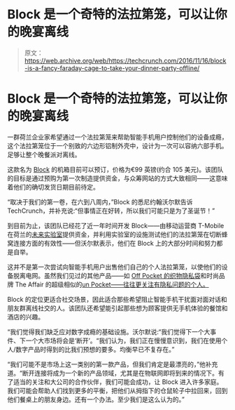 # Block 是一个奇特的法拉第笼，可以让你的晚宴离线 

> 原文：<https://web.archive.org/web/https://techcrunch.com/2016/11/16/block-is-a-fancy-faraday-cage-to-take-your-dinner-party-offline/>

# Block 是一个奇特的法拉第笼，可以让你的晚宴离线

一群荷兰企业家希望通过一个法拉第笼来帮助智能手机用户控制他们的设备成瘾，这个法拉第笼位于一个别致的六边形铝制外壳中，设计为一次可以容纳六部手机。足够让整个晚餐派对离线。

这款名为 [Block](https://web.archive.org/web/20221206131721/http://meetblock.com/) 的机箱目前可以预订，价格为€99 英镑(约合 105 美元)。该团队的目标是通过预购为第一次制造提供资金，与众筹网站的方式大致相同——这意味着他们的确切发货日期目前待定。

“取决于我们的第一卷，在六到八周内，”Block 的悉尼约翰沃尔默告诉 TechCrunch，并补充说:“但事情正在好转，所以我们可能只是为了圣诞节！”

到目前为止，该团队已经花了近一年时间开发 Block——由移动运营商 T-Mobile 在荷兰的[未来实验室](https://web.archive.org/web/20221206131721/http://futurelab.community/)提供资金，并利用实验室的设施测试他们的法拉第笼在切断蜂窝连接方面的有效性——但沃尔默表示，他们在 Block 上的大部分时间和努力都是自举。

这并不是第一次尝试向智能手机用户出售他们自己的个人法拉第笼，以使他们的设备脱离电网。虽然我们见过的其他产品——如 [Off Pocket 的织物隐私袋](https://web.archive.org/web/20221206131721/https://beta.techcrunch.com/2013/08/05/off-pocket/)和时尚品牌 The Affair 的超级相似的[un Pocket——往往更关注有隐私问题的个人。](https://web.archive.org/web/20221206131721/https://beta.techcrunch.com/2014/09/04/unpocket/)

Block 的定位更适合社交场景，因此适合那些希望阻止智能手机干扰面对面对话和朋友群离线社交的人。该团队还希望能引起那些想为顾客提供无手机体验的餐馆和酒店的兴趣。

“我们觉得我们缺乏应对数字成瘾的基础设施。沃尔默说:“我们觉得下一个大事件、下一个大市场将会是‘断开’。“我们认为，我们正在慢慢意识到，我们在使用个人/数字产品时得到的比我们预想的要多。均衡早已不复存在。”

“我们可能不是市场上这一类别的第一款产品，但我们肯定是最漂亮的，”他补充道。“断开连接将成为一个新的产品领域，尤其是在物联网即将到来的情况下。有了适当的关注和大公司的合作伙伴，我们可能会成功，让 Block 进入许多家庭。我们可能会帮助人们找到更多的平衡，把他们从拇指下的仓鼠轮子中拉回来，回到他们餐桌上的朋友身边。还有一个办法。至少我们是这么认为的。”